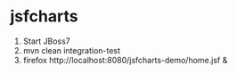jsfcharts
=========
1. Start JBoss7
2. mvn clean integration-test
3. firefox http://localhost:8080/jsfcharts-demo/home.jsf &
